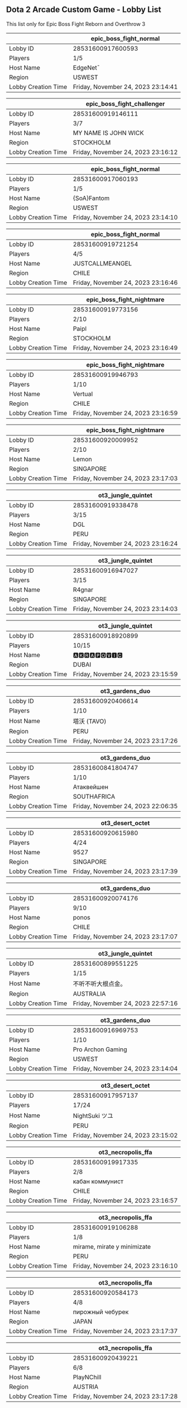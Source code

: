 ## Dota 2 Arcade Custom Game - Lobby List

This list only for Epic Boss Fight Reborn and Overthrow 3

|  | epic_boss_fight_normal |
| ------ | ------ |
| Lobby ID | 28531600917600593 |
| Players | 1/5 |
| Host Name | EdgeNet¯ |
| Region | USWEST |
| Lobby Creation Time | Friday, November 24, 2023 23:14:41 |


|  | epic_boss_fight_challenger |
| ------ | ------ |
| Lobby ID | 28531600919146111 |
| Players | 3/7 |
| Host Name | MY NAME IS JOHN WICK |
| Region | STOCKHOLM |
| Lobby Creation Time | Friday, November 24, 2023 23:16:12 |


|  | epic_boss_fight_normal |
| ------ | ------ |
| Lobby ID | 28531600917060193 |
| Players | 1/5 |
| Host Name | {SoA}Fantom |
| Region | USWEST |
| Lobby Creation Time | Friday, November 24, 2023 23:14:10 |


|  | epic_boss_fight_normal |
| ------ | ------ |
| Lobby ID | 28531600919721254 |
| Players | 4/5 |
| Host Name | JUSTCALLMEANGEL |
| Region | CHILE |
| Lobby Creation Time | Friday, November 24, 2023 23:16:46 |


|  | epic_boss_fight_nightmare |
| ------ | ------ |
| Lobby ID | 28531600919773156 |
| Players | 2/10 |
| Host Name | Paipl |
| Region | STOCKHOLM |
| Lobby Creation Time | Friday, November 24, 2023 23:16:49 |


|  | epic_boss_fight_nightmare |
| ------ | ------ |
| Lobby ID | 28531600919946793 |
| Players | 1/10 |
| Host Name | Vertual |
| Region | CHILE |
| Lobby Creation Time | Friday, November 24, 2023 23:16:59 |


|  | epic_boss_fight_nightmare |
| ------ | ------ |
| Lobby ID | 28531600920009952 |
| Players | 2/10 |
| Host Name | Lemon |
| Region | SINGAPORE |
| Lobby Creation Time | Friday, November 24, 2023 23:17:03 |


|  | ot3_jungle_quintet |
| ------ | ------ |
| Lobby ID | 28531600919338478 |
| Players | 3/15 |
| Host Name | DGL |
| Region | PERU |
| Lobby Creation Time | Friday, November 24, 2023 23:16:24 |


|  | ot3_jungle_quintet |
| ------ | ------ |
| Lobby ID | 28531600916947027 |
| Players | 3/15 |
| Host Name | R4gnar |
| Region | SINGAPORE |
| Lobby Creation Time | Friday, November 24, 2023 23:14:03 |


|  | ot3_jungle_quintet |
| ------ | ------ |
| Lobby ID | 28531600918920899 |
| Players | 10/15 |
| Host Name | 🅰🅺🆁🅰🅿🅾🆅🅸🅲 |
| Region | DUBAI |
| Lobby Creation Time | Friday, November 24, 2023 23:15:59 |


|  | ot3_gardens_duo |
| ------ | ------ |
| Lobby ID | 28531600920406614 |
| Players | 1/10 |
| Host Name | 塔沃 (TAVO) |
| Region | PERU |
| Lobby Creation Time | Friday, November 24, 2023 23:17:26 |


|  | ot3_gardens_duo |
| ------ | ------ |
| Lobby ID | 28531600841804747 |
| Players | 1/10 |
| Host Name | Атаквейшен |
| Region | SOUTHAFRICA |
| Lobby Creation Time | Friday, November 24, 2023 22:06:35 |


|  | ot3_desert_octet |
| ------ | ------ |
| Lobby ID | 28531600920615980 |
| Players | 4/24 |
| Host Name | 9527 |
| Region | SINGAPORE |
| Lobby Creation Time | Friday, November 24, 2023 23:17:39 |


|  | ot3_gardens_duo |
| ------ | ------ |
| Lobby ID | 28531600920074176 |
| Players | 9/10 |
| Host Name | ponos |
| Region | CHILE |
| Lobby Creation Time | Friday, November 24, 2023 23:17:07 |


|  | ot3_jungle_quintet |
| ------ | ------ |
| Lobby ID | 28531600899551225 |
| Players | 1/15 |
| Host Name | 不听不听大根点金。 |
| Region | AUSTRALIA |
| Lobby Creation Time | Friday, November 24, 2023 22:57:16 |


|  | ot3_gardens_duo |
| ------ | ------ |
| Lobby ID | 28531600916969753 |
| Players | 1/10 |
| Host Name | Pro Archon Gaming |
| Region | USWEST |
| Lobby Creation Time | Friday, November 24, 2023 23:14:04 |


|  | ot3_desert_octet |
| ------ | ------ |
| Lobby ID | 28531600917957137 |
| Players | 17/24 |
| Host Name | NightSuki ツユ |
| Region | PERU |
| Lobby Creation Time | Friday, November 24, 2023 23:15:02 |


|  | ot3_necropolis_ffa |
| ------ | ------ |
| Lobby ID | 28531600919917335 |
| Players | 2/8 |
| Host Name | кабан коммунист |
| Region | CHILE |
| Lobby Creation Time | Friday, November 24, 2023 23:16:57 |


|  | ot3_necropolis_ffa |
| ------ | ------ |
| Lobby ID | 28531600919106288 |
| Players | 1/8 |
| Host Name | mirame, mirate y minimizate |
| Region | PERU |
| Lobby Creation Time | Friday, November 24, 2023 23:16:10 |


|  | ot3_necropolis_ffa |
| ------ | ------ |
| Lobby ID | 28531600920584173 |
| Players | 4/8 |
| Host Name | пирожный чебурек |
| Region | JAPAN |
| Lobby Creation Time | Friday, November 24, 2023 23:17:37 |


|  | ot3_necropolis_ffa |
| ------ | ------ |
| Lobby ID | 28531600920439221 |
| Players | 6/8 |
| Host Name | PlayNChill |
| Region | AUSTRIA |
| Lobby Creation Time | Friday, November 24, 2023 23:17:28 |


